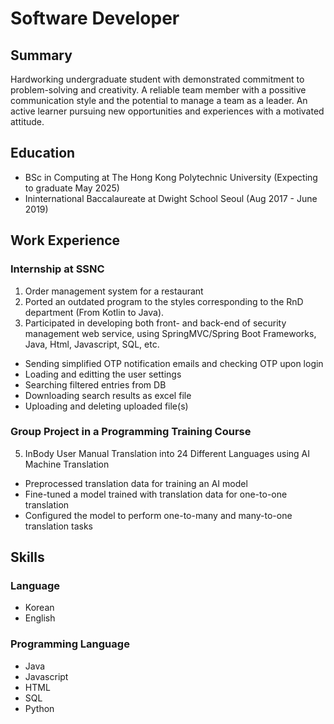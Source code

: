 # Software Developer 

## Summary
Hardworking undergraduate student with demonstrated commitment to problem-solving and creativity. A reliable team member with a possitive communication style and the potential to manage a team as a leader. An active learner pursuing new opportunities and experiences with a motivated attitude.

## Education
- BSc in Computing at The Hong Kong Polytechnic University (Expecting to graduate May 2025)
- Ininternational Baccalaureate at Dwight School Seoul (Aug 2017 - June 2019)

## Work Experience
### Internship at SSNC
1. Order management system for a restaurant
2. Ported an outdated program to the styles corresponding to the RnD department (From Kotlin to Java).
3. Participated in developing both front- and back-end of security management web service, using SpringMVC/Spring Boot Frameworks, Java, Html, Javascript, SQL, etc.
  - Sending simplified OTP notification emails and checking OTP upon login
  - Loading and editting the user settings
  - Searching filtered entries from DB
  - Downloading search results as excel file
  - Uploading and deleting uploaded file(s)

### Group Project in a Programming Training Course
5. InBody User Manual Translation into 24 Different Languages using AI Machine Translation
  - Preprocessed translation data for training an AI model
  - Fine-tuned a model trained with translation data for one-to-one translation
  - Configured the model to perform one-to-many and many-to-one translation tasks

## Skills
### Language
- Korean
- English

### Programming Language
- Java
- Javascript
- HTML
- SQL
- Python
